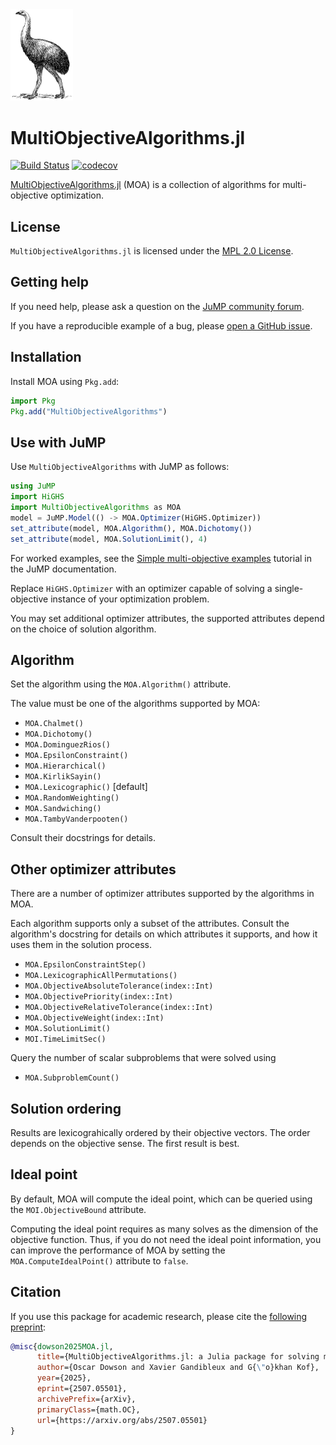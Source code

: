 <img src="https://raw.githubusercontent.com/jump-dev/MultiObjectiveAlgorithms.jl/master/moa.png" alt="An image of the Moa bird. Licensed into the Public Domain by https://freesvg.org/moa" width="100px"/>

# MultiObjectiveAlgorithms.jl

[![Build Status](https://github.com/jump-dev/MultiObjectiveAlgorithms.jl/actions/workflows/ci.yml/badge.svg?branch=master)](https://github.com/jump-dev/MultiObjectiveAlgorithms.jl/actions?query=workflow%3ACI)
[![codecov](https://codecov.io/gh/jump-dev/MultiObjectiveAlgorithms.jl/branch/master/graph/badge.svg)](https://codecov.io/gh/jump-dev/MultiObjectiveAlgorithms.jl)

[MultiObjectiveAlgorithms.jl](https://github.com/jump-dev/MultiObjectiveAlgorithms.jl)
(MOA) is a collection of algorithms for multi-objective optimization.

## License

`MultiObjectiveAlgorithms.jl` is licensed under the [MPL 2.0 License](https://github.com/jump-dev/MultiObjectiveAlgorithms.jl/blob/master/LICENSE.md).

## Getting help

If you need help, please ask a question on the [JuMP community forum](https://jump.dev/forum).

If you have a reproducible example of a bug, please [open a GitHub issue](https://github.com/jump-dev/MultiObjectiveAlgorithms.jl/issues/new).

## Installation

Install MOA using `Pkg.add`:

```julia
import Pkg
Pkg.add("MultiObjectiveAlgorithms")
```

## Use with JuMP

Use `MultiObjectiveAlgorithms` with JuMP as follows:

```julia
using JuMP
import HiGHS
import MultiObjectiveAlgorithms as MOA
model = JuMP.Model(() -> MOA.Optimizer(HiGHS.Optimizer))
set_attribute(model, MOA.Algorithm(), MOA.Dichotomy())
set_attribute(model, MOA.SolutionLimit(), 4)
```

For worked examples, see the [Simple multi-objective examples](https://jump.dev/JuMP.jl/stable/tutorials/linear/multi_objective_examples/)
tutorial in the JuMP documentation.

Replace `HiGHS.Optimizer` with an optimizer capable of solving a
single-objective instance of your optimization problem.

You may set additional optimizer attributes, the supported attributes depend on
the choice of solution algorithm.

## Algorithm

Set the algorithm using the `MOA.Algorithm()` attribute.

The value must be one of the algorithms supported by MOA:

 * `MOA.Chalmet()`
 * `MOA.Dichotomy()`
 * `MOA.DominguezRios()`
 * `MOA.EpsilonConstraint()`
 * `MOA.Hierarchical()`
 * `MOA.KirlikSayin()`
 * `MOA.Lexicographic()` [default]
 * `MOA.RandomWeighting()`
 * `MOA.Sandwiching()`
 * `MOA.TambyVanderpooten()`

Consult their docstrings for details.

## Other optimizer attributes

There are a number of optimizer attributes supported by the algorithms in MOA.

Each algorithm supports only a subset of the attributes. Consult the algorithm's
docstring for details on which attributes it supports, and how it uses them in
the solution process.

 * `MOA.EpsilonConstraintStep()`
 * `MOA.LexicographicAllPermutations()`
 * `MOA.ObjectiveAbsoluteTolerance(index::Int)`
 * `MOA.ObjectivePriority(index::Int)`
 * `MOA.ObjectiveRelativeTolerance(index::Int)`
 * `MOA.ObjectiveWeight(index::Int)`
 * `MOA.SolutionLimit()`
 * `MOI.TimeLimitSec()`

Query the number of scalar subproblems that were solved using

 * `MOA.SubproblemCount()`

## Solution ordering

Results are lexicograhically ordered by their objective vectors. The order
depends on the objective sense. The first result is best.

## Ideal point

By default, MOA will compute the ideal point, which can be queried using the
`MOI.ObjectiveBound` attribute.

Computing the ideal point requires as many solves as the dimension of the
objective function. Thus, if you do not need the ideal point information, you
can improve the performance of MOA by setting the `MOA.ComputeIdealPoint()`
attribute to `false`.

## Citation

If you use this package for academic research, please cite the [following preprint](https://www.arxiv.org/abs/2507.05501):

```bibtex
@misc{dowson2025MOA.jl,
      title={MultiObjectiveAlgorithms.jl: a Julia package for solving multi-objective optimization problems},
      author={Oscar Dowson and Xavier Gandibleux and G{\"o}khan Kof},
      year={2025},
      eprint={2507.05501},
      archivePrefix={arXiv},
      primaryClass={math.OC},
      url={https://arxiv.org/abs/2507.05501}
}
```
